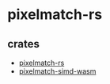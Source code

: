 # pixelmatch-rs

## crates

- [pixelmatch-rs](./pixelmatch)
- [pixelmatch-simd-wasm](./pixelmatch-simd-wasm)
